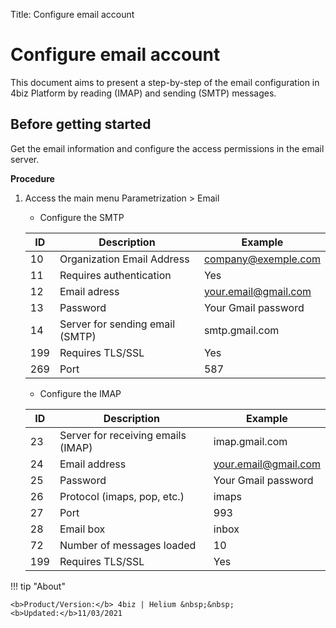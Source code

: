Title: Configure email account

# Configure email account

This document aims to present a step-by-step of the email configuration in 4biz Platform by reading (IMAP) and sending (SMTP) messages.

## Before getting started

Get the email information and configure the access permissions in the email server.

**Procedure**

1.	Access the main menu Parametrization > Email
    
    - Configure the SMTP

    |ID |Description | Example |
    |---|----------|---------|
    |10 | Organization Email Address	| company@exemple.com |
    |11 | Requires authentication | Yes |
    |12 | Email adress | your.email@gmail.com |
    |13 | Password | Your Gmail password |
    |14 | Server for sending email (SMTP) | smtp.gmail.com |
    |199| Requires TLS/SSL | Yes |
    |269| Port| 587 |


    - Configure the IMAP

    |ID | Description | Example |
    |---|-----------|---------|
    |23 | Server for receiving emails (IMAP) | imap.gmail.com |
    |24 | Email address | your.email@gmail.com |
    |25 | Password | Your Gmail password |
    |26 | Protocol (imaps, pop, etc.) | imaps |
    |27 | Port | 993 |
    |28 | Email box | inbox |
    |72 | Number of messages loaded | 10 |
    |199| Requires TLS/SSL | Yes |

	
!!! tip "About"

    <b>Product/Version:</b> 4biz | Helium &nbsp;&nbsp;
    <b>Updated:</b>11/03/2021 
	
